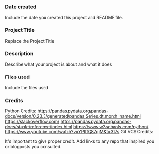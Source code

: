 ### Date created
Include the date you created this project and README file.

### Project Title
Replace the Project Title

### Description
Describe what your project is about and what it does

### Files used
Include the files used

### Credits
Python Credits:
https://pandas.pydata.org/pandas-docs/version/0.23.3/generated/pandas.Series.dt.month_name.html
https://stackoverflow.com/
https://pandas.pydata.org/pandas-docs/stable/reference/index.html
https://www.w3schools.com/python/
https://www.youtube.com/watch?v=YPItfQ87qjM&t=317s
Git VCS Credits:

It's important to give proper credit. Add links to any repo that inspired you or blogposts you consulted.

